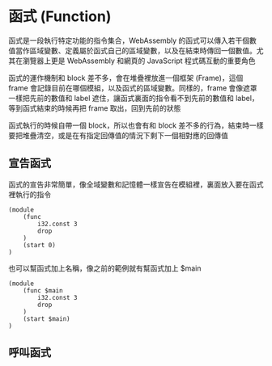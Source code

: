 # 函式 (Function)

函式是一段執行特定功能的指令集合，WebAssembly 的函式可以傳入若干個數值當作區域變數、定義屬於函式自己的區域變數，以及在結束時傳回一個數值。尤其在瀏覽器上更是 WebAssembly 和網頁的 JavaScript 程式碼互動的重要角色

函式的運作機制和 block 差不多，會在堆疊裡放進一個框架 \(Frame\)，這個 frame 會記錄目前在哪個模組，以及函式的區域變數。同樣的，frame 會像遮罩一樣把先前的數值和 label 遮住，讓函式裏面的指令看不到先前的數值和 label，等到函式結束的時候再把 frame 取出，回到先前的狀態

函式執行的時候自帶一個 block，所以也會有和 block 差不多的行為，結束時一樣要把堆疊清空，或是在有指定回傳值的情況下剩下一個相對應的回傳值

## 宣告函式

函式的宣告非常簡單，像全域變數和記憶體一樣宣告在模組裡，裏面放入要在函式裡執行的指令

```
(module
	(func
		i32.const 3
		drop
	)
	(start 0)
)
```

也可以幫函式加上名稱，像之前的範例就有幫函式加上 $main

```
(module
	(func $main
		i32.const 3
		drop
	)
	(start $main)
)
```

## 呼叫函式